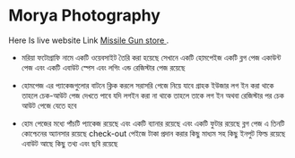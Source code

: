 
# Morya Photography

Here Is live website Link [Missile Gun store ](https://stunning-cactus-7fb273.netlify.app/).

- মরিয়া ফটোগ্রাফি নামে একটি ওয়েবসাইট তৈরি করা হয়েছে সেখানে একটি হোমপেইজ একটি ব্লগ পেজ একাউন্ট পেজ এবং একটি এবাউট স্পেস এবং লগিং এন্ড রেজিস্টার পেজ রয়েছে 

- হোমপেজ এর প্যাকেজগুলোর বাটনে ক্লিক করলে সরাসরি পেজে নিয়ে যাবে গ্রাহক ইউজার লগ ইন করা থাকে তাহলে চেক-আউট পেজ দেখতে পাবে যদি লগইন করা না থাকে তাহলে তাকে লগ ইন অথবা রেজিস্টার পর চেক আউট পেজে যেতে হবে 

- হোম পেজের মধ্যে পাঁচটি প্যাকেজ রয়েছে এবং একটি ব্যানার রয়েছে এবং একটি ফুটার  রয়েছে ব্লগ পেজ এ তিনটি কোশ্চেনের অ্যানসার রয়েছে check-out পেইজে টাকা প্রদান করার কিছু মাধ্যম সহ কিছু ইনপুট ফিল্ড রয়েছে এবাউট আছে কিছু তথ্য এবং ছবি রয়েছে 
